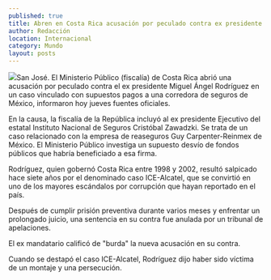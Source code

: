 ```yaml
---
published: true
title: Abren en Costa Rica acusación por peculado contra ex presidente
author: Redacción
location: Internacional
category: Mundo
layout: posts
---
```


![](http://i.imgur.com/q0zKpDWm.jpg)San José. El Ministerio Público (fiscalía) de Costa Rica abrió una acusación por peculado contra el ex presidente Miguel Ángel Rodríguez en un caso vinculado con supuestos pagos a una corredora de seguros de México, informaron hoy jueves fuentes oficiales.

En la causa, la fiscalía de la República incluyó al ex presidente Ejecutivo del estatal Instituto Nacional de Seguros Cristóbal Zawadzki. Se trata de un caso relacionado con la empresa de reaseguros Guy Carpenter-Reinmex de México. El Ministerio Público investiga un supuesto desvío de fondos públicos que habría beneficiado a esa firma.

Rodríguez, quien gobernó Costa Rica entre 1998 y 2002, resultó salpicado hace siete años por el denominado caso ICE-Alcatel, que se convirtió en uno de los mayores escándalos por corrupción que hayan reportado en el país.

Después de cumplir prisión preventiva durante varios meses y enfrentar un prolongado juicio, una sentencia en su contra fue anulada por un tribunal de apelaciones.

El ex mandatario calificó de "burda" la nueva acusación en su contra.

Cuando se destapó el caso ICE-Alcatel, Rodríguez dijo haber sido víctima de un montaje y una persecución.
